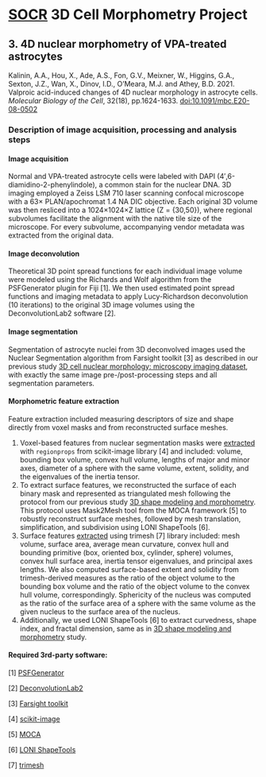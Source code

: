 # [SOCR](http://socr.umich.edu/) 3D Cell Morphometry Project
## 3. 4D nuclear morphometry of VPA-treated astrocytes

Kalinin, A.A., Hou, X., Ade, A.S., Fon, G.V., Meixner, W., Higgins, G.A., Sexton, J.Z., Wan, X., Dinov, I.D., O’Meara, M.J. and Athey, B.D. 2021. Valproic acid-induced changes of 4D nuclear morphology in astrocyte cells. _Molecular Biology of the Cell_, 32(18), pp.1624-1633. [doi:10.1091/mbc.E20-08-0502](https://doi.org/10.1091/mbc.E20-08-0502)

### Description of image acquisition, processing and analysis steps

#### Image acquisition

Normal and VPA-treated astrocyte cells were labeled with DAPI (4′,6-diamidino-2-phenylindole), a common stain for the nuclear DNA. 3D imaging employed a Zeiss LSM 710 laser scanning confocal microscope with a 63× PLAN/apochromat 1.4 NA DIC objective. Each original 3D volume was then resliced into a 1024×1024×Z lattice (Z = {30,50}), where regional subvolumes facilitate the alignment with the native tile size of the microscope. For every subvolume, accompanying vendor metadata was extracted from the original data.

#### Image deconvolution

Theoretical 3D point spread functions for each individual image volume were modeled using the Richards and Wolf algorithm from the PSFGenerator plugin for Fiji [1]. We then used estimated point spread functions and imaging metadata to apply Lucy-Richardson deconvolution (10 iterations) to the original 3D image volumes using the DeconvolutionLab2 software [2].

#### Image segmentation

Segmentation of astrocyte nuclei from 3D deconvolved images used the Nuclear Segmentation algorithm from Farsight toolkit [3] as described in our previous study [3D cell nuclear morphology: microscopy imaging dataset](../1_3D_cell_nuclear_morphology%3A_microscopy_imaging_dataset#nuclei-3d-pre-processing-segmentation-and-curation-dapi-c0), with exactly the same image pre-/post-processing steps and all segmentation parameters.

#### Morphometric feature extraction

Feature extraction included measuring descriptors of size and shape directly from voxel masks and from reconstructed surface meshes.

1. Voxel-based features from nuclear segmentation masks were [extracted](./3_feature_extraction/1_extract_vox_features.ipynb) with `regionprops` from scikit-image library [4] and included: volume, bounding box volume, convex hull volume, lengths of major and minor axes, diameter of a sphere with the same volume, extent, solidity, and the eigenvalues of the inertia tensor.
2. To extract surface features, we reconstructed the surface of each binary mask and represented as triangulated mesh following the protocol from our previous study [3D shape modeling and morphometry](../2_3D_cell_nuclear_shape_modeling_morphometry#2-3d-shape-modeling-and-morphometry). This protocol uses Mask2Mesh tool from the MOCA framework [5] to robustly reconstruct surface meshes, followed by mesh translation, simplification, and subdivision using LONI ShapeTools [6].
3. Surface features [extracted](./3_feature_extraction/2_extract_trimesh_features.ipynb) using trimesh [7] library included: mesh volume, surface area, average mean curvature, convex hull and bounding primitive (box, oriented box, cylinder, sphere) volumes, convex hull surface area, inertia tensor eigenvalues, and principal axes lengths. We also computed surface-based extent and solidity from trimesh-derived measures as the ratio of the object volume to the bounding box volume and the ratio of the object volume to the convex hull volume, correspondingly. Sphericity of the nucleus was computed as the ratio of the surface area of a sphere with the same volume as the given nucleus to the surface area of the nucleus.
4. Additionally, we used LONI ShapeTools [6] to extract curvedness, shape index, and fractal dimension, same as in [3D shape modeling and morphometry](../2_3D_cell_nuclear_shape_modeling_morphometry#2-3d-shape-modeling-and-morphometry) study.


#### Required 3rd-party software:

[1] [PSFGenerator](https://bigwww.epfl.ch/algorithms/psfgenerator/)

[2] [DeconvolutionLab2](https://bigwww.epfl.ch/deconvolution/deconvolutionlab2/)

[3] [Farsight toolkit](http://farsight-toolkit.ee.uh.edu/wiki/Nuclear_Segmentation)

[4] [scikit-image](https://scikit-image.org)

[5] [MOCA](http://www.nitrc.org/projects/moca_2015/)

[6] [LONI ShapeTools](https://www.loni.usc.edu/research/software?name=ShapeTools)

[7] [trimesh](https://trimesh.org)
